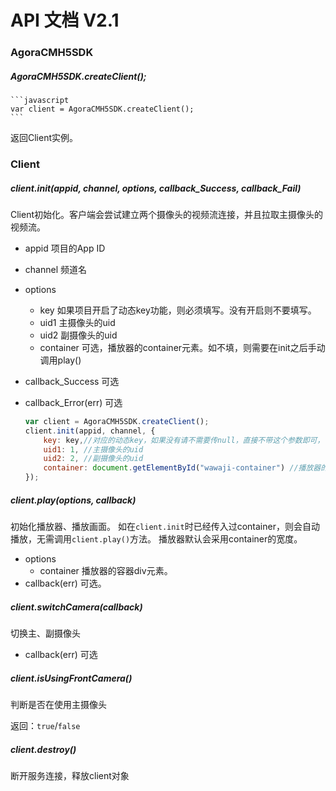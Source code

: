 # API 文档 V2.1

### AgoraCMH5SDK


##### AgoraCMH5SDK.createClient();

    ```javascript
    var client = AgoraCMH5SDK.createClient();
    ```

返回Client实例。

### Client

##### client.init(appid, channel, options, callback_Success, callback_Fail)

Client初始化。客户端会尝试建立两个摄像头的视频流连接，并且拉取主摄像头的视频流。

+ appid 项目的App ID
+ channel 频道名
+ options
    + key 如果项目开启了动态key功能，则必须填写。没有开启则不要填写。
    + uid1 主摄像头的uid
    + uid2 副摄像头的uid
    + container 可选，播放器的container元素。如不填，则需要在init之后手动调用play()
+ callback_Success 可选
+ callback_Error(err) 可选


    ```javascript
    var client = AgoraCMH5SDK.createClient();
    client.init(appid, channel, {
        key: key,//对应的动态key，如果没有请不需要传null，直接不带这个参数即可，可选
        uid1: 1, //主摄像头的uid
        uid2: 2, //副摄像头的uid
        container: document.getElementById("wawaji-container") //播放器的容器元素
    });
    ```

##### client.play(options, callback)

初始化播放器、播放画面。
如在`client.init`时已经传入过container，则会自动播放，无需调用`client.play()`方法。
播放器默认会采用container的宽度。

+ options
    + container 播放器的容器div元素。
+ callback(err) 可选。

##### client.switchCamera(callback)

切换主、副摄像头

+ callback(err) 可选

##### client.isUsingFrontCamera()

判断是否在使用主摄像头

返回：`true`/`false`

##### client.destroy()

断开服务连接，释放client对象